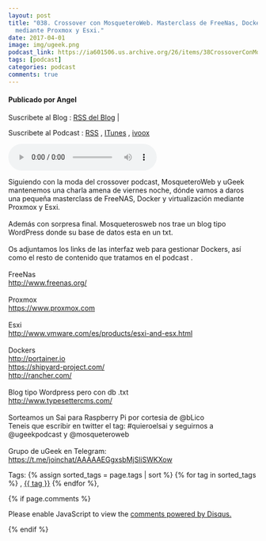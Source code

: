 ```yaml
---
layout: post
title: "038. Crossover con MosqueteroWeb. Masterclass de FreeNas, Docker y virtualización
  mediante Proxmox y Esxi."
date: 2017-04-01
image: img/ugeek.png
podcast_link: https://ia601506.us.archive.org/26/items/38CrossoverConMosqueteroWeb/%23%2038%20Crossover%20con%20MosqueteroWeb.mp3
tags: [podcast]
categories: podcast
comments: true
---
```

#### Publicado por Angel

Suscribete al Blog :  [RSS del Blog](http://feeds.feedburner.com/uGeekBlog) |

Suscribete al Podcast :  [RSS](http://feeds.feedburner.com/ugeek) , [ITunes](https://itunes.apple.com/us/podcast/ugeek/id1201421866?mt=2) , [ivoox](https://www.ivoox.com/podcast-ugeek_sq_f1383493_1.html)

<audio controls>
  <source src="https://ia601506.us.archive.org/26/items/38CrossoverConMosqueteroWeb/%23%2038%20Crossover%20con%20MosqueteroWeb.mp3" type="audio/mpeg">
Your browser does not support the audio element.
</audio>
<!-- ---------------------------------------------------Pon aquí el audio-------------------------------------------------------- -->

Siguiendo con la moda del crossover podcast, MosqueteroWeb y uGeek mantenemos una charla amena de viernes noche, dónde vamos a daros una pequeña masterclass de FreeNAS, Docker y virtualización mediante Proxmox y Esxi.<br /><br />Además con sorpresa final. Mosqueterosweb nos trae un blog tipo WordPress donde su base de datos esta en un txt.<br /><br />Os adjuntamos los links de las interfaz web para gestionar Dockers, así como el resto de contenido que tratamos en el podcast .<br /><br />FreeNas<br />http://www.freenas.org/<br /><br />Proxmox<br />https://www.proxmox.com<br /><br />Esxi<br />http://www.vmware.com/es/products/esxi-and-esx.html<br /><br />Dockers<br />http://portainer.io<br />https://shipyard-project.com/<br />http://rancher.com/<br /><br />Blog tipo Wordpress pero con db .txt<br />http://www.typesettercms.com/<br /><br />Sorteamos un Sai para Raspberry Pi por cortesia de @bLico<br />Teneis que escribir en twitter el tag: #quieroelsai y seguirnos a @ugeekpodcast y @mosqueteroweb<br /><br />Grupo de uGeek en Telegram:<br />https://t.me/joinchat/AAAAAEGgxsbMjSliSWKXow



<!-- TAGS Y COMENTARIOS -->

Tags: {% assign sorted_tags = page.tags | sort %} {% for tag in sorted_tags %} , <span class="tag"><a href="/search#{{ tag }}">{{ tag }}</a></span> {% endfor %},



{% if page.comments %}
<div id="disqus_thread"></div>
<script>

/**
*  RECOMMENDED CONFIGURATION VARIABLES: EDIT AND UNCOMMENT THE SECTION BELOW TO INSERT DYNAMIC VALUES FROM YOUR PLATFORM OR CMS.
*  LEARN WHY DEFINING THESE VARIABLES IS IMPORTANT: https://disqus.com/admin/universalcode/#configuration-variables*/
/*
var disqus_config = function () {
this.page.url = PAGE_URL;  // Replace PAGE_URL with your page's canonical URL variable
this.page.identifier = PAGE_IDENTIFIER; // Replace PAGE_IDENTIFIER with your page's unique identifier variable
};
*/
(function() { // DON'T EDIT BELOW THIS LINE
var d = document, s = d.createElement('script');
s.src = 'https://https-angelbcn-github-io-ugeek.disqus.com/embed.js';
s.setAttribute('data-timestamp', +new Date());
(d.head || d.body).appendChild(s);
})();
</script>
<noscript>Please enable JavaScript to view the <a href="https://disqus.com/?ref_noscript">comments powered by Disqus.</a></noscript>


{% endif %}
